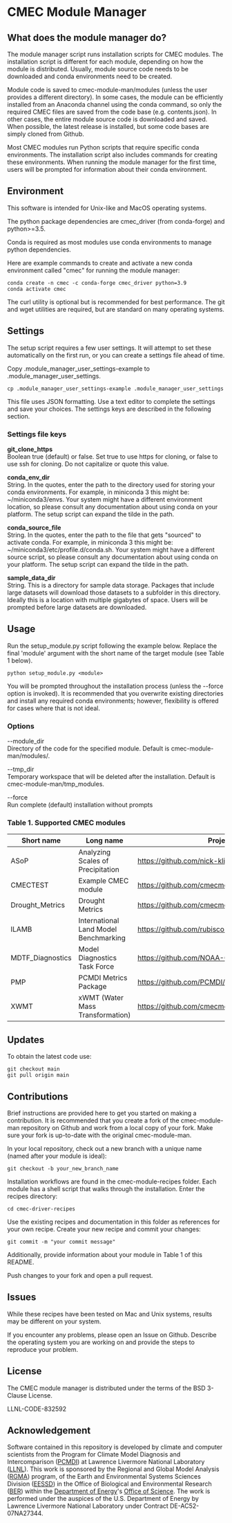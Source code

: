 CMEC Module Manager
===================

What does the module manager do?
--------------------------------

The module manager script runs installation scripts for CMEC modules. The installation script is different for each module, depending on how the module is distributed. Usually, module source code needs to be downloaded and conda environments need to be created.  

Module code is saved to cmec-module-man/modules (unless the user provides a different directory). In some cases, the module can be efficiently installed from an Anaconda channel using the conda command, so only the required CMEC files are saved from the code base (e.g. contents.json). In other cases, the entire module source code is downloaded and saved. When possible, the latest release is installed, but some code bases are simply cloned from Github.

Most CMEC modules run Python scripts that require specific conda environments. The installation script also includes commands for creating these environments. When running the module manager for the first time, users will be prompted for information about their conda environment.

Environment
-----------
This software is intended for Unix-like and MacOS operating systems.

The python package dependencies are cmec_driver (from conda-forge) and python>=3.5. 

Conda is required as most modules use conda environments to manage python dependencies.  

Here are example commands to create and activate a new conda environment called "cmec" for running the module manager:  
```
conda create -n cmec -c conda-forge cmec_driver python=3.9
conda activate cmec
```
The curl utility is optional but is recommended for best performance. The git and wget utilities are required, but are standard on many operating systems.

Settings
--------

The setup script requires a few user settings. It will attempt to set these automatically on the first run, or you can create a settings file ahead of time.

Copy .module_manager_user_settings-example to .module_manager_user_settings. 
```
cp .module_manager_user_settings-example .module_manager_user_settings
```

This file uses JSON formatting. Use a text editor to complete the settings and save your choices. The settings keys are described in the following section.  

### Settings file keys

**git_clone_https**  
Boolean true (default) or false. Set true to use https for cloning, or false to use ssh for cloning. Do not capitalize or quote this value.

**conda_env_dir**  
String. In the quotes, enter the path to the directory used for storing your conda environments. For example, in miniconda 3 this might be: ~/miniconda3/envs. Your system might have a different environment location, so please consult any documentation about using conda on your platform. The setup script can expand the tilde in the path.

**conda_source_file**  
String. In the quotes, enter the path to the file that gets "sourced" to activate conda. For example, in miniconda 3 this might be: ~/miniconda3/etc/profile.d/conda.sh. Your system might have a different source script, so please consult any documentation about using conda on your platform. The setup script can expand the tilde in the path.  

**sample_data_dir**  
String. This is a directory for sample data storage. Packages that include large datasets will download those datasets to a subfolder in this directory. Ideally this is a location with multiple gigabytes of space. Users will be prompted before large datasets are downloaded.  

Usage
------
Run the setup_module.py script following the example below. Replace the final 'module' argument with the short name of the target module (see Table 1 below).
```
python setup_module.py <module>
```
You will be prompted throughout the installation process (unless the --force option is invoked). It is recommended that you overwrite existing directories and install any required conda environments; however, flexibility is offered for cases where that is not ideal.

### Options 
--module_dir  
Directory of the code for the specified module. Default is cmec-module-man/modules/.  

--tmp_dir  
Temporary workspace that will be deleted after the installation. Default is cmec-module-man/tmp_modules.  

--force  
Run complete (default) installation without prompts

### Table 1. Supported CMEC modules

| Short name | Long name | Project code |
| ---------- | --------- | ------------- |
| ASoP | Analyzing Scales of Precipitation | https://github.com/nick-klingaman/ASoP |
| CMECTEST | Example CMEC module | https://github.com/cmecmetrics/example_cmec_module |
| Drought_Metrics | Drought Metrics | https://github.com/cmecmetrics/Drought_Metrics |
| ILAMB | International Land Model Benchmarking | https://github.com/rubisco-sfa/ILAMB |
| MDTF_Diagnostics | Model Diagnostics Task Force | https://github.com/NOAA-GFDL/MDTF-diagnostics |
| PMP | PCMDI Metrics Package |  https://github.com/PCMDI/pcmdi_metrics |
| XWMT | xWMT (Water Mass Transformation) | https://github.com/cmecmetrics/cmec_xwmt |

 

Updates
-------
To obtain the latest code use:  
```
git checkout main
git pull origin main
```

Contributions
-------------
Brief instructions are provided here to get you started on making a contribution. It is recommended that you create a fork of the cmec-module-man repository on Github and work from a local copy of your fork. Make sure your fork is up-to-date with the original cmec-module-man.

In your local repository, check out a new branch with a unique name (named after your module is ideal):
```
git checkout -b your_new_branch_name
```
Installation workflows are found in the cmec-module-recipes folder. Each module has a shell script that walks through the installation. Enter the recipes directory:   
```
cd cmec-driver-recipes
```
Use the existing recipes and documentation in this folder as references for your own recipe. Create your new recipe and commit your changes:
```
git commit -m "your commit message"
```
Additionally, provide information about your module in Table 1 of this README.

Push changes to your fork and open a pull request.

Issues
------
While these recipes have been tested on Mac and Unix systems, results may be different on your system.

If you encounter any problems, please open an Issue on Github. Describe the operating system you are working on and provide the steps to reproduce your problem. 
  
License
-------
The CMEC module manager is distributed under the terms of the BSD 3-Clause License.

LLNL-CODE-832592  

Acknowledgement
---------------

Software contained in this repository is developed by climate and computer scientists from the Program
for Climate Model Diagnosis and Intercomparison ([PCMDI][PCMDI]) at Lawrence Livermore National
Laboratory ([LLNL][LLNL]). This work is sponsored by the Regional and Global Model Analysis
([RGMA][RGMA]) program, of the Earth and Environmental Systems Sciences Division ([EESSD][EESSD])
in the Office of Biological and Environmental Research ([BER][BER]) within the
[Department of Energy][DOE]'s [Office of Science][OS]. The work is performed under the auspices of
the U.S. Department of Energy by Lawrence Livermore National Laboratory under Contract
DE-AC52-07NA27344.

[PCMDI]: https://pcmdi.llnl.gov/
[LLNL]: https://www.llnl.gov/
[RGMA]: https://climatemodeling.science.energy.gov/program/regional-global-model-analysis
[EESSD]: https://science.osti.gov/ber/Research/eessd
[BER]: https://science.osti.gov/ber
[DOE]: https://www.energy.gov/
[OS]: https://science.osti.gov/
